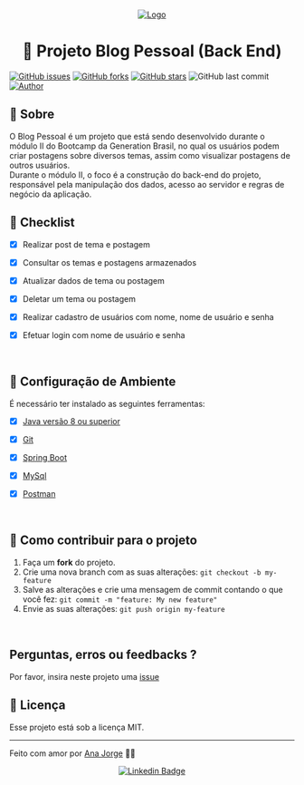 <br />
<p align="center">
  <a href="https://brazil.generation.org/">
    <img src="https://i.imgur.com/a7DquFK.png" alt="Logo" >
  </a>
</p>

<h1 align= "center"> 📕 Projeto Blog Pessoal (Back End) </h1>

[![GitHub issues](https://img.shields.io/github/issues/anagjorge/blogPessoal_CRUD?color=blue&logo=GitHub)](https://github.com/anagjorge/blogPessoal/issues)
[![GitHub forks](https://img.shields.io/github/forks/anagjorge/blogPessoal?logo=GitHub)](https://github.com/anagjorge/blogPessoal/network)
[![GitHub stars](https://img.shields.io/github/stars/anagjorge/blogPessoal?logo=github)](https://github.com/anagjorge/blogPessoal/stargazers)
![GitHub last commit](https://img.shields.io/github/last-commit/anagjorge/blogPessoal?color=blue)
[![Author](https://img.shields.io/badge/autor-AnaJorge-D54F44?color=blue&)](https://github.com/anagjorge)


## 📄 Sobre
<p align ="center">
<p>O Blog Pessoal é um projeto que está sendo desenvolvido durante o módulo II do Bootcamp da Generation Brasil, no qual os usuários podem criar postagens sobre diversos temas, assim como visualizar postagens de outros usuários.
<br />
Durante o módulo II, o foco é a construção do back-end do projeto, responsável pela manipulação dos dados, acesso ao servidor e regras de negócio da aplicação.</p>

</p>


## :pushpin:  Checklist
- [x] Realizar post de tema e postagem

- [x] Consultar os temas e postagens armazenados

- [x] Atualizar dados de tema ou postagem

- [x] Deletar um tema ou postagem 

- [x] Realizar cadastro de usuários com nome, nome de usuário e senha 

- [x] Efetuar login com nome de usuário e senha

</br>

## :construction_worker: Configuração de Ambiente
É necessário ter instalado as seguintes ferramentas:

- [x] [Java versão 8 ou superior](https://www.oracle.com/java/technologies/downloads/)

- [x] [Git](https://git-scm.com) 

- [x] [Spring Boot](https://start.spring.io/) 

- [x] [MySql](https://www.mysql.com/) 

- [x] [Postman](https://www.postman.com/) 
</br>

## 💪 Como contribuir para o projeto
1. Faça um **fork** do projeto.
2. Crie uma nova branch com as suas alterações: `git checkout -b my-feature`
3. Salve as alterações e crie uma mensagem de commit contando o que você fez: `git commit -m "feature: My new feature"`
4. Envie as suas alterações: `git push origin my-feature`
</br>

## Perguntas, erros ou feedbacks ?

Por favor, insira neste projeto uma [issue](https://github.com/anagjorge/blogPessoal/issues)

<!-- LICENSE -->
## 📝 Licença

Esse projeto está sob a licença MIT. 

---


 Feito com amor por [Ana Jorge](https://github.com/anagjorge) 💜🚀

<!-- CONTACT -->
<div align="center">
  
   [![Linkedin Badge](https://img.shields.io/badge/-Ana%20Jorge-292929?color=blue&style=flat-square&logo=Linkedin&logoColor=white&link=https://www.linkedin.com/in/ana-jessica-jorge/)](https://www.linkedin.com/in/ana-jessica-jorge/)

   </div>








